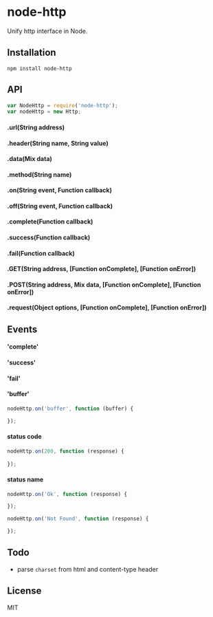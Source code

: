 node-http
==========

Unify http interface in Node.

## Installation
```shell
npm install node-http
```

## API
```javascript
var NodeHttp = require('node-http');
var nodeHttp = new Http;
```

#### .url(String address)

#### .header(String name, String value)

#### .data(Mix data)

#### .method(String name)

#### .on(String event, Function callback)

#### .off(String event, Function callback)

#### .complete(Function callback)

#### .success(Function callback)

#### .fail(Function callback)

#### .GET(String address, [Function onComplete], [Function onError])

#### .POST(String address, Mix data, [Function onComplete], [Function onError])

#### .request(Object options, [Function onComplete], [Function onError])

## Events
#### 'complete'
#### 'success'
#### 'fail'

#### 'buffer'
```javascript
nodeHttp.on('buffer', function (buffer) {

});
```

#### status code
```javascript
nodeHttp.on(200, function (response) {
  
});
```

#### status name
```javascript
nodeHttp.on('Ok', function (response) {

});

nodeHttp.on('Not Found', function (response) {

});
```

## Todo
- parse `charset` from html and content-type header

## License

  MIT
